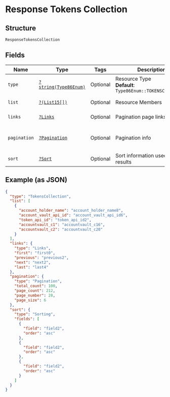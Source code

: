 
# Response Tokens Collection

## Structure

`ResponseTokensCollection`

## Fields

| Name | Type | Tags | Description | Getter | Setter |
|  --- | --- | --- | --- | --- | --- |
| `type` | [`?string(Type86Enum)`](../../doc/models/type-86-enum.md) | Optional | Resource Type<br>**Default**: `Type86Enum::TOKENSCOLLECTION` | getType(): ?string | setType(?string type): void |
| `list` | [`?(List15[])`](../../doc/models/list-15.md) | Optional | Resource Members | getList(): ?array | setList(?array list): void |
| `links` | [`?Links`](../../doc/models/links.md) | Optional | Pagination page links | getLinks(): ?Links | setLinks(?Links links): void |
| `pagination` | [`?Pagination`](../../doc/models/pagination.md) | Optional | Pagination info | getPagination(): ?Pagination | setPagination(?Pagination pagination): void |
| `sort` | [`?Sort`](../../doc/models/sort.md) | Optional | Sort information used on the results | getSort(): ?Sort | setSort(?Sort sort): void |

## Example (as JSON)

```json
{
  "type": "TokensCollection",
  "list": [
    {
      "account_holder_name": "account_holder_name8",
      "account_vault_api_id": "account_vault_api_id6",
      "token_api_id": "token_api_id2",
      "accountvault_c1": "accountvault_c16",
      "accountvault_c2": "accountvault_c20"
    }
  ],
  "links": {
    "type": "Links",
    "first": "first0",
    "previous": "previous2",
    "next": "next2",
    "last": "last4"
  },
  "pagination": {
    "type": "Pagination",
    "total_count": 100,
    "page_count": 212,
    "page_number": 28,
    "page_size": 6
  },
  "sort": {
    "type": "Sorting",
    "fields": [
      {
        "field": "field2",
        "order": "asc"
      },
      {
        "field": "field2",
        "order": "asc"
      },
      {
        "field": "field2",
        "order": "asc"
      }
    ]
  }
}
```

